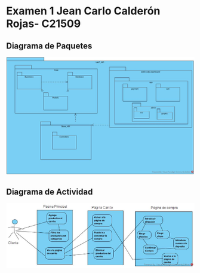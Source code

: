 # Examen 1 Jean Carlo Calderón Rojas- C21509


## Diagrama de Paquetes
<img src="Package.jpg">

## Diagrama de Actividad
<img src="OrderProcessing.jpg">